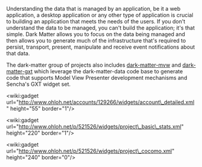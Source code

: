 Understanding the data that is managed by an application, be it a web application, a desktop application or any other type of application is crucial to building an application that meets the needs of the users. If you don't understand the data to be managed, you can't build the application; it's that simple. Dark Matter allows you to focus on the data being managed and then allows you to generate much of the infrastructure that's required to persist, transport, present, manipulate and receive event notifications about that data.

The dark-matter group of projects also includes [dark-matter-mvw](https://code.google.com/p/dark-matter-mvw/) and [dark-matter-gxt](https://code.google.com/p/dark-matter-gxt/) which leverage the dark-matter-data code base to generate code that supports Model View Presenter development mechanisms and Sencha's GXT widget set.


&lt;wiki:gadget url="http://www.ohloh.net/accounts/129266/widgets/account\_detailed.xml" height="55" border="1"/&gt;

&lt;wiki:gadget url="http://www.ohloh.net/p/521526/widgets/project\_basic\_stats.xml" height="220" border="1"/&gt;

&lt;wiki:gadget url="http://www.ohloh.net/p/521526/widgets/project\_cocomo.xml" height="240" border="0"/&gt;